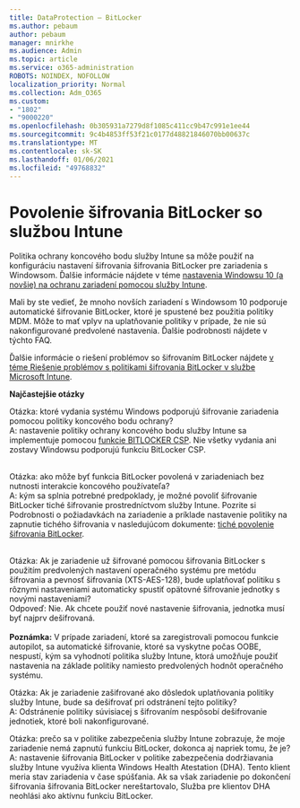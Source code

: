```yaml
---
title: DataProtection – BitLocker
ms.author: pebaum
author: pebaum
manager: mnirkhe
ms.audience: Admin
ms.topic: article
ms.service: o365-administration
ROBOTS: NOINDEX, NOFOLLOW
localization_priority: Normal
ms.collection: Adm_O365
ms.custom:
- "1802"
- "9000220"
ms.openlocfilehash: 0b305931a7279d8f1085c411cc9b47c991e1ee44
ms.sourcegitcommit: 9c4b4853ff53f21c0177d48821846070bb00637c
ms.translationtype: MT
ms.contentlocale: sk-SK
ms.lasthandoff: 01/06/2021
ms.locfileid: "49768832"
---
```

# <a name="enabling-bitlocker-encryption-with-intune"></a>Povolenie šifrovania BitLocker so službou Intune

 Politika ochrany koncového bodu služby Intune sa môže použiť na konfiguráciu nastavení šifrovania šifrovania BitLocker pre zariadenia s Windowsom. Ďalšie informácie nájdete v téme [nastavenia Windowsu 10 (a novšie) na ochranu zariadení pomocou služby Intune](https://docs.microsoft.com/intune/endpoint-protection-windows-10#windows-encryption).
 
Mali by ste vedieť, že mnoho novších zariadení s Windowsom 10 podporuje automatické šifrovanie BitLocker, ktoré je spustené bez použitia politiky MDM. Môže to mať vplyv na uplatňovanie politiky v prípade, že nie sú nakonfigurované predvolené nastavenia. Ďalšie podrobnosti nájdete v týchto FAQ.
 
Ďalšie informácie o riešení problémov so šifrovaním BitLocker nájdete [v téme Riešenie problémov s politikami šifrovania BitLocker v službe Microsoft Intune](https://docs.microsoft.com/intune/protect/troubleshoot-bitlocker-policies).
 
 
**Najčastejšie otázky**

Otázka: ktoré vydania systému Windows podporujú šifrovanie zariadenia pomocou politiky koncového bodu ochrany?<br>
A: nastavenie politiky ochrany koncového bodu služby Intune sa implementuje pomocou [funkcie BITLOCKER CSP](https://docs.microsoft.com/windows/client-management/mdm/bitlocker-csp). Nie všetky vydania ani zostavy Windowsu podporujú funkciu BitLocker CSP. <br><br>

Otázka: ako môže byť funkcia BitLocker povolená v zariadeniach bez nutnosti interakcie koncového používateľa?<br>
A: kým sa splnia potrebné predpoklady, je možné povoliť šifrovanie BitLocker tiché šifrovanie prostredníctvom služby Intune. Pozrite si Podrobnosti o požiadavkách na zariadenie a príklade nastavenie politiky na zapnutie tichého šifrovania v nasledujúcom dokumente: [tiché povolenie šifrovania BitLocker](https://docs.microsoft.com/mem/intune/protect/encrypt-devices#silently-enable-bitlocker-on-devices). <br><br>

Otázka: Ak je zariadenie už šifrované pomocou šifrovania BitLocker s použitím predvolených nastavení operačného systému pre metódu šifrovania a pevnosť šifrovania (XTS-AES-128), bude uplatňovať politiku s rôznymi nastaveniami automaticky spustiť opätovné šifrovanie jednotky s novými nastaveniami?<br>
Odpoveď: Nie. Ak chcete použiť nové nastavenie šifrovania, jednotka musí byť najprv dešifrovaná.<br><br>
**Poznámka:** V prípade zariadení, ktoré sa zaregistrovali pomocou funkcie autopilot, sa automatické šifrovanie, ktoré sa vyskytne počas OOBE, nespustí, kým sa vyhodnotí politika služby Intune, ktorá umožňuje použiť nastavenia na základe politiky namiesto predvolených hodnôt operačného systému.
 
Otázka: Ak je zariadenie zašifrované ako dôsledok uplatňovania politiky služby Intune, bude sa dešifrovať pri odstránení tejto politiky?<br>
A: Odstránenie politiky súvisiacej s šifrovaním nespôsobí dešifrovanie jednotiek, ktoré boli nakonfigurované.
 
Otázka: prečo sa v politike zabezpečenia služby Intune zobrazuje, že moje zariadenie nemá zapnutú funkciu BitLocker, dokonca aj napriek tomu, že je?<br>
A: nastavenie šifrovania BitLocker v politike zabezpečenia dodržiavania služby Intune využíva klienta Windows Health Atestation (DHA). Tento klient meria stav zariadenia v čase spúšťania. Ak sa však zariadenie po dokončení šifrovania šifrovania BitLocker nereštartovalo, Služba pre klientov DHA neohlási ako aktívnu funkciu BitLocker.
 
 